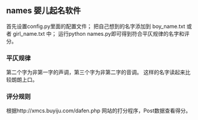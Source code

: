 ## names 婴儿起名软件

首先设置config.py里面的配置文件；
把自己想到的名字添加到 boy_name.txt 或者 girl_name.txt 中；
运行python names.py即可得到符合平仄规律的名字和评分。


### 平仄规律

第二个字为非第一字的声调，第三个字为非第二字的音调。
这样的名字读起来比较朗朗上口。


### 评分规则

根据http://xmcs.buyiju.com/dafen.php  网站的打分程序，Post数据查看得分。
